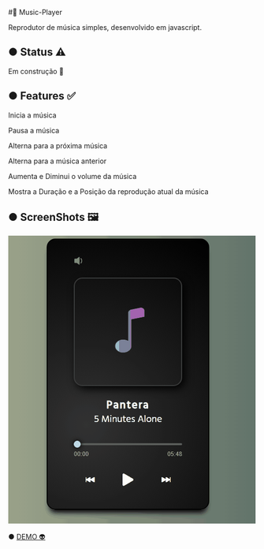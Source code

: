 #🎵 Music-Player 
<p>Reprodutor de música simples, desenvolvido em javascript.</p>

## ● Status ⚠️
<p>Em construção 🚧</p>

## ● Features ✅
<p>Inicia a música</p>
<p>Pausa a música</p>
<p>Alterna para a próxima música</p>
<p>Alterna para a música anterior</p>
<p>Aumenta e Diminui o volume da música</p>
<p>Mostra a Duração e a Posição da reprodução atual da música</p>

## ● ScreenShots 🖼️
<img src="Assets/Animação.gif">

● <a href='https://andersonbones.github.io/Music-Player/'>DEMO 👽</a>

